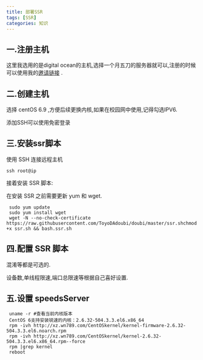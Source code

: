 ```yaml
---
title: 部署SSR
tags: [SSR]
categories: 知识 
---
```


## 一.注册主机

这里我选用的是digital ocean的主机,选择一个月五刀的服务器就可以,注册的时候可以使用我的[邀请链接](https://m.do.co/c/e784ca31deb3) .


## 二.创建主机  
选择 centOS 6.9 ,方便后续更换内核,如果在校园网中使用,记得勾选IPV6.

添加SSH可以使用免密登录

## 三.安装ssr脚本  
使用 SSH 连接远程主机

     
`ssh root@ip`

接着安装 SSR 脚本:

在安装 SSR 之前需要更新 yum 和 wget.


     sudo yum update
     sudo yum install wget  
     wget -N --no-check-certificate https://raw.githubusercontent.com/ToyoDAdoubi/doubi/master/ssr.shchmod +x ssr.sh && bash.ssr.sh

## 四.配置 SSR 脚本

混淆等都是可选的.

设备数,单线程限速,端口总限速等根据自己喜好设置.

## 五.设置 speedsServer
     uname -r #查看当前内核版本
     CentOS 6支持安装锐速的内核：2.6.32-504.3.3.el6.x86_64
     rpm -ivh http://xz.wn789.com/CentOSkernel/kernel-firmware-2.6.32-504.3.3.el6.noarch.rpm
     rpm -ivh http://xz.wn789.com/CentOSkernel/kernel-2.6.32-504.3.3.el6.x86_64.rpm--force
     rpm |grep kernel
     reboot


